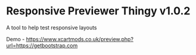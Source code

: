 # Responsive Previewer Thingy v1.0.2

A tool to help test responsive layouts

Demo - https://www.xcartmods.co.uk/preview.php?url=https://getbootstrap.com
